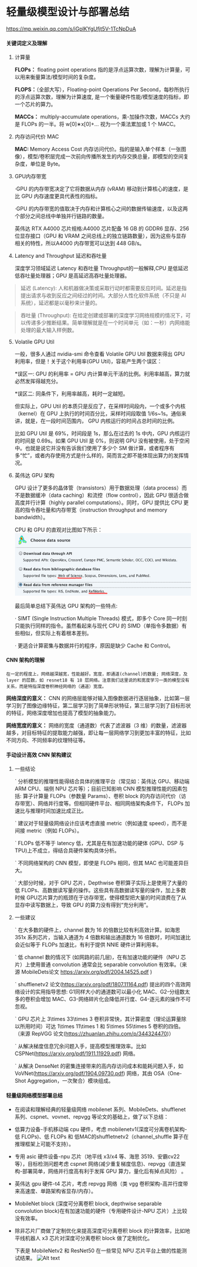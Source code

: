 # 轻量级模型设计与部署总结 

https://mp.weixin.qq.com/s/iGplKYgUfjt5V-1TcNpDuA

#### 关键词定义及理解
1. 计算量

    <strong>FLOPs：</strong> floating point operations 指的是浮点运算次数，理解为计算量，可以用来衡量算法/模型时间的复杂度。
    
    <strong>FLOPS：</strong>（全部大写），Floating-point Operations Per Second，每秒所执行的浮点运算次数，理解为计算速度, 是一个衡量硬件性能/模型速度的指标，即一个芯片的算力。
    
    <strong>MACCs：</strong> multiply-accumulate operations，乘-加操作次数，MACCs 大约是 FLOPs 的一半。将 w[0]∗x[0]+... 视为一个乘法累加或 1 个 MACC。
    
2. 内存访问代价 MAC

    <strong>MAC: </strong> Memory Access Cost 内存访问代价。指的是输入单个样本（一张图像），模型/卷积层完成一次前向传播所发生的内存交换总量，即模型的空间复杂度，单位是 Byte。

3. GPU内存带宽

    ·GPU 的内存带宽决定了它将数据从内存 (vRAM) 移动到计算核心的速度，是比 GPU 内存速度更具代表性的指标。

    ·GPU 的内存带宽的值取决于内存和计算核心之间的数据传输速度，以及这两个部分之间总线中单独并行链路的数量。

    英伟达 RTX A4000 芯片规格:A4000 芯片配备 16 GB 的 GDDR6 显存、256 位显存接口（GPU 和 VRAM 之间总线上的独立链路数量），因为这些与显存相关的特性，所以A4000 内存带宽可以达到 448 GB/s。

4. Latency and Throughput 延迟和吞吐量
    
    深度学习领域延迟 Latency 和吞吐量 Throughput的一般解释,CPU 是低延迟低吞吐量处理器；GPU 是高延迟高吞吐量处理器。   

>延迟 (Latency): 人和机器做决策或采取行动时都需要反应时间。延迟是指提出请求与收到反应之间经过的时间。大部分人性化软件系统（不只是 AI 系统），延迟都是以毫秒来计量的。

>吞吐量 (Throughput): 在给定创建或部署的深度学习网络规模的情况下，可以传递多少推断结果。简单理解就是在一个时间单元（如：一秒）内网络能处理的最大输入样例数。
       

5. Volatile GPU Util

    一般，很多人通过 nvidia-smi 命令查看 Volatile GPU Util 数据来得出 GPU 利用率，但是！关于这个利用率(GPU Util)，容易产生两个误区：

    *误区一: GPU 的利用率 = GPU 内计算单元干活的比例。利用率越高，算力就必然发挥得越充分。

    *误区二: 同条件下，利用率越高，耗时一定越短。
    
    但实际上，GPU Util 的本质只是反应了，在采样时间段内，一个或多个内核（kernel）在 GPU 上执行的时间百分比，采样时间段取值 1/6s~1s。通俗来讲，就是，在一段时间范围内， GPU 内核运行的时间占总时间的比例。
    
    比如 GPU Util 是 69%，时间段是 1s，那么在过去的 1s 中内，GPU 内核运行的时间是 0.69s。如果 GPU Util 是 0%，则说明 GPU 没有被使用，处于空闲中。也就是说它并没有告诉我们使用了多少个 SM 做计算，或者程序有多“忙”，或者内存使用方式是什么样的，简而言之即不能体现出算力的发挥情况。

6. 英伟达 GPU 架构

    GPU 设计了更多的晶体管（transistors）用于数据处理（data process）而不是数据缓冲（data caching）和流控（flow control），因此 GPU 很适合做高度并行计算（highly parallel computations）。同时，GPU 提供比 CPU 更高的指令吞吐量和内存带宽（instruction throughput and memory bandwidth）。

    CPU 和 GPU 的直观对比图如下所示：
    ![Alt text](image.png)

    最后简单总结下英伟达 GPU 架构的一些特点:

    · SIMT (Single Instruction Multiple Threads) 模式，即多个 Core 同一时刻只能执行同样的指令。虽然看起来与现代 CPU 的 SIMD（单指令多数据）有些相似，但实际上有着根本差别。

    · 更适合计算密集与数据并行的程序，原因是缺少 Cache 和 Control。

#### CNN 架构的理解

    在一定的程度上，网络越深越宽，性能越好。宽度，即通道(channel)的数量; 网络深度，及 layer 的层数，如 resnet18 有 18 层网络。注意我们这里说的和宽度学习一类的模型没有关系，而是特指深度卷积神经网络的（通道）宽度。

<strong>网络深度的意义：</strong>  CNN 的网络层能够对输入图像数据进行逐层抽象，比如第一层学习到了图像边缘特征，第二层学习到了简单形状特征，第三层学习到了目标形状的特征，网络深度增加也提高了模型的抽象能力。

<strong>网络宽度的意义：</strong> 网络的宽度（通道数）代表了滤波器（3 维）的数量，滤波器越多，对目标特征的提取能力越强，即让每一层网络学习到更加丰富的特征，比如不同方向、不同频率的纹理特征等。

#### 手动设计高效 CNN 架构建议

1. 一些结论

    ` 分析模型的推理性能得结合具体的推理平台（常见如：英伟达 GPU、移动端 ARM CPU、端侧 NPU 芯片等）；目前已知影响 CNN 模型推理性能的因素包括: 算子计算量 FLOPs（参数量 Params）、卷积 block 的内存访问代价（访存带宽）、网络并行度等。但相同硬件平台、相同网络架构条件下， FLOPs 加速比与推理时间加速比成正比。

    ` 建议对于轻量级网络设计应该考虑直接 metric（例如速度 speed），而不是间接 metric（例如 FLOPs）。

    ` FLOPs 低不等于 latency 低，尤其是在有加速功能的硬体 (GPU、DSP 与 TPU)上不成立，得结合具硬件架构具体分析。

    ` 不同网络架构的 CNN 模型，即使是 FLOPs 相同，但其 MAC 也可能差异巨大。

    ` 大部分时候，对于 GPU 芯片，Depthwise 卷积算子实际上是使用了大量的低 FLOPs、高数据读写量的操作。这些具有高数据读写量的操作，加上多数时候 GPU芯片算力的瓶颈在于访存带宽，使得模型把大量的时间浪费在了从显存中读写数据上，导致 GPU 的算力没有得到“充分利用”。

2. 一些建议

    ` 在大多数的硬件上，channel 数为 16 的倍数比较有利高效计算。如海思 351x 系列芯片，当输入通道为 4 倍数和输出通道数为 16 倍数时，时间加速比会近似等于 FLOPs 加速比，有利于提供 NNIE 硬件计算利用率。

    ` 低 channel 数的情况下 (如网路的前几层)，在有加速功能的硬件（NPU 芯片）上使用普通 convolution 通常会比 separable convolution 有效率。（来源 MobileDets论文 https://arxiv.org/pdf/2004.14525.pdf )

    ` shufflenetv2 论文(https://arxiv.org/pdf/1807.11164.pdf) 提出的四个高效网络设计的实用指导思想: G1同样大小的通道数可以最小化 MAC、G2-分组数太多的卷积会增加 MAC、G3-网络碎片化会降低并行度、G4-逐元素的操作不可忽视。

    ` GPU 芯片上 3\times 33\times 3 卷积非常快，其计算密度（理论运算量除以所用时间）可达 1\times 11\times 1 和 5\times 55\times 5 卷积的四倍。（来源 RepVGG 论文(https://zhuanlan.zhihu.com/p/344324470)）

    ` 从解决梯度信息冗余问题入手，提高模型推理效率。比如 CSPNet(https://arxiv.org/pdf/1911.11929.pdf) 网络。

    ` 从解决 DenseNet 的密集连接带来的高内存访问成本和能耗问题入手，如 VoVNet(https://arxiv.org/pdf/1904.09730.pdf) 网络，其由 OSA（One-Shot Aggregation，一次聚合）模块组成。

#### 轻量级网络模型部署总结

* 在阅读和理解经典的轻量级网络 mobilenet 系列、MobileDets、shufflenet 系列、cspnet、vovnet、repvgg 等论文的基础上，做了以下总结：

* 低算力设备-手机移动端 cpu 硬件，考虑 mobilenetv1(深度可分离卷机架构-低 FLOPs)、低 FLOPs 和 低MAC的shuffletnetv2（channel_shuffle 算子在推理框架上可能不支持）。

* 专用 asic 硬件设备-npu 芯片（地平线 x3/x4 等、海思 3519、安霸cv22 等），目标检测问题考虑 cspnet 网络(减少重复梯度信息)、repvgg（直连架构-部署简单，网络并行度高有利于发挥 GPU 算力，量化后有掉点风险） 。

* 英伟达 gpu 硬件-t4 芯片，考虑 repvgg 网络（类 vgg 卷积架构-高并行度带来高速度、单路架构省显存/内存）。

* MobileNet block (深度可分离卷积 block, depthwise separable convolution block)在有加速功能的硬件（专用硬件设计-NPU 芯片）上比较没有效率。

* 除非芯片厂商做了定制优化来提高深度可分离卷积 block 的计算效率，比如地平线机器人 x3 芯片对深度可分离卷积 block 做了定制优化。

    下表是 MobileNetv2 和 ResNet50 在一些常见 NPU 芯片平台上做的性能测试结果。
![Alt text](image-1.png)
